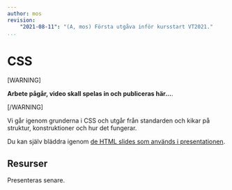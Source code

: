 ```yaml
---
author: mos
revision:
    "2021-08-11": "(A, mos) Första utgåva inför kursstart VT2021."
...
```

CSS
====================

[WARNING]

**Arbete pågår, video skall spelas in och publiceras här...**.

[/WARNING]

Vi går igenom grunderna i CSS och utgår från standarden och kikar på struktur, konstruktioner och hur det fungerar.

<!--
Videon är XX minuter lång.

[YOUTUBE src="WmFHIZ_4exo" width=700 caption="Funktioner och programmera i databasen (med Mikael)."]
-->

Du kan själv bläddra igenom [de HTML slides som används i presentationen](https://dbwebb-se.github.io/webtec/lecture/L03-css/slide.html).



Resurser
------------------------

Presenteras senare.
